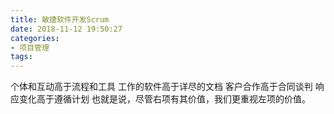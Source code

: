 ```yaml
---
title: 敏捷软件开发Scrum
date: 2018-11-12 19:50:27
categories:
- 项目管理
tags:
---
```


个体和互动高于流程和工具
工作的软件高于详尽的文档
客户合作高于合同谈判
响应变化高于遵循计划
也就是说，尽管右项有其价值，我们更重视左项的价值。